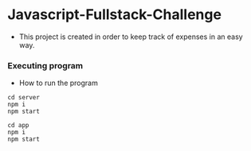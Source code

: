 # Javascript-Fullstack-Challenge

* This project is created in order to keep track of expenses in an easy way.


### Executing program

* How to run the program


```
cd server 
npm i
npm start
```

```
cd app 
npm i 
npm start
```
